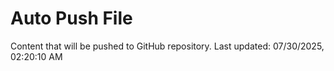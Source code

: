 # Auto Push File

Content that will be pushed to GitHub repository.
Last updated: 07/30/2025, 02:20:10 AM